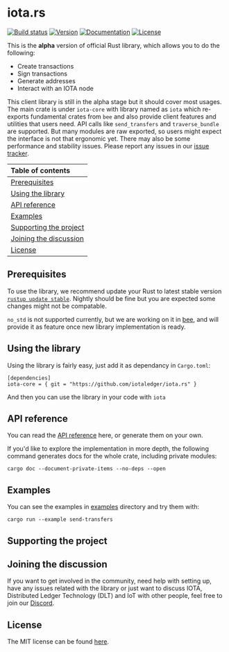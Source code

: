 # iota.rs

[![Build status](https://img.shields.io/github/workflow/status/iotaledger/iota.rs/build_and_test)](https://github.com/iotaledger/iota.rs/actions)
[![Version](https://img.shields.io/crates/v/iota-core.svg)](https://crates.io/crates/iota-core)
[![Documentation](https://docs.rs/iota-core/badge.svg?version=0.2.0-alpha)](https://docs.rs/iota-core/0.2.0-alpha.1/iota/)
[![License](https://img.shields.io/badge/license-MIT-blue.svg)](https://github.com/iotaledger/iota.rs/blob/master/LICENSE)

This is the **alpha** version of official Rust library, which allows you to do the following:
* Create transactions
* Sign transactions
* Generate addresses
* Interact with an IOTA node

This client library is still in the alpha stage but it should cover most usages. The main crate is under `iota-core` with library named as `iota` which re-exports fundamental crates from `bee` and also provide client features and utilities that users need. API calls like `send_transfers` and `traverse_bundle` are supported. But many modules are raw exported, so users might expect the interface is not that ergonomic yet. There may also be some performance and stability issues. Please report any issues in our [issue tracker](https://github.com/iotaledger/iota.rs/issues).

|Table of contents|
|:----|
| [Prerequisites](#prerequisites)|
| [Using the library](#installing-the-library)|
| [API reference](#api-reference)
| [Examples](#examples)|
| [Supporting the project](#supporting-the-project)|
| [Joining the discussion](#joining-the-discussion)|
| [License](#license)|

## Prerequisites

To use the library, we recommend update your Rust to latest stable version [`rustup update stable`](https://github.com/rust-lang/rustup.rs#keeping-rust-up-to-date). Nightly should be fine but you are expected some changes might not be compatable.

`no_std` is not supported currently, but we are working on it in [bee](https://github.com/iotaledger/bee), and will provide it as feature once new library implementation is ready.

## Using the library

Using the library is fairly easy, just add it as dependancy in `Cargo.toml`:

```
[dependencies]
iota-core = { git = "https://github.com/iotaledger/iota.rs" }
```

And then you can use the library in your code with `iota`

## API reference

You can read the [API reference](https://docs.rs/iota-core) here, or generate them on your own.

If you'd like to explore the implementation in more depth, the following command generates docs for the whole crate, including private modules:

```
cargo doc --document-private-items --no-deps --open
```

## Examples

You can see the examples in [examples](examples/) directory and try them with:

```
cargo run --example send-transfers
```

## Supporting the project

## Joining the discussion

If you want to get involved in the community, need help with setting up, have any issues related with the library or just want to discuss IOTA, Distributed Ledger Technology (DLT) and IoT with other people, feel free to join our [Discord](https://discord.iota.org/).

## License

The MIT license can be found [here](LICENSE).
